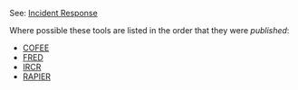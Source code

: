 See: [Incident Response](Incident_Response "wikilink")

Where possible these tools are listed in the order that they were
*published*:

- [COFEE](COFEE "wikilink")
- [FRED](First_Responder's_Evidence_Disk "wikilink")
- [IRCR](Incident_Response_Collection_Report "wikilink")
- [RAPIER](Regimented_Potential_Incident_Examination_Report "wikilink")